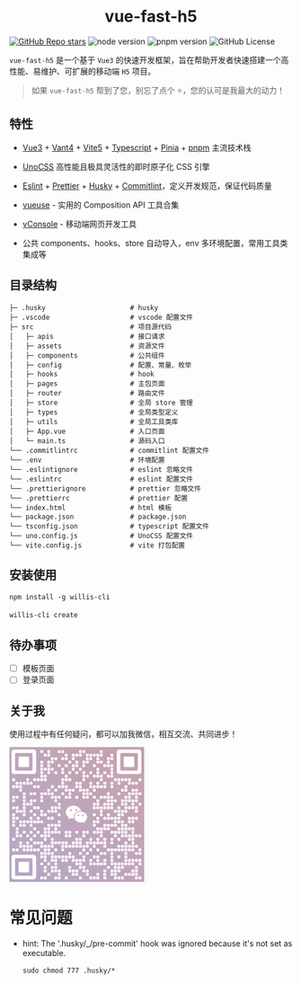 
<h1 align="center">vue-fast-h5</h1>

[![GitHub Repo stars](https://img.shields.io/github/stars/willis325/vue-fast-h5?style=flat&logo=github)](https://github.com/willis325/vue-fast-h5)
![node version](https://img.shields.io/badge/node-%3E%3D18-green)
![pnpm version](https://img.shields.io/badge/pnpm-%3E%3D8-green)
![GitHub License](https://img.shields.io/github/license/willis325/vue-fast-h5)

`vue-fast-h5` 是一个基于 `Vue3` 的快速开发框架，旨在帮助开发者快速搭建一个高性能、易维护、可扩展的移动端 `H5` 项目。

> 如果 `vue-fast-h5` 帮到了您，别忘了点个 ⭐️，您的认可是我最大的动力！

## 特性

- [Vue3](https://cn.vuejs.org) + [Vant4](https://vant-ui.github.io/vant/#/zh-CN) + [Vite5](https://vite.dev) + [Typescript](https://www.typescriptlang.org/docs/) + [Pinia](https://pinia.vuejs.org) + [pnpm](https://pnpm.io) 主流技术栈

- [UnoCSS](https://unocss.dev) 高性能且极具灵活性的即时原子化 CSS 引擎

- [Eslint](https://zh-hans.eslint.org/docs/latest/) + [Prettier](https://prettier.io/docs/en/) + [Husky](https://typicode.github.io/husky/) + [Commitlint](https://commitlint.js.org/)，定义开发规范，保证代码质量

- [vueuse](https://github.com/antfu/vueuse) - 实用的 Composition API 工具合集

- [vConsole](https://github.com/vadxq/vite-plugin-vconsole) - 移动端网页开发工具

- 公共 components、hooks、store 自动导入，env 多环境配置，常用工具类集成等

## 目录结构

```shell
├─ .husky                     # husky
├─ .vscode                    # vscode 配置文件
├─ src                        # 项目源代码
│   ├─ apis                   # 接口请求
│   ├─ assets                 # 资源文件
│   ├─ components             # 公共组件
│   ├─ config                 # 配置、常量、枚举
│   ├─ hooks                  # hook
│   ├─ pages                  # 主包页面
│   ├─ router                 # 路由文件
│   ├─ store                  # 全局 store 管理
│   ├─ types                  # 全局类型定义
│   ├─ utils                  # 全局工具类库
│   ├─ App.vue                # 入口页面
│   └─ main.ts                # 源码入口
└── .commitlintrc             # commitlint 配置文件
└── .env                      # 环境配置
└── .eslintignore             # eslint 忽略文件
└── .eslintrc                 # eslint 配置文件
└── .prettierignore           # prettier 忽略文件
└── .prettierrc               # prettier 配置
└── index.html                # html 模板
└── package.json              # package.json
└── tsconfig.json             # typescript 配置文件
└── uno.config.js             # UnoCSS 配置文件
└── vite.config.js            # vite 打包配置
```

## 安装使用

```shell
npm install -g willis-cli

willis-cli create 
```

## 待办事项
- [ ] 模板页面
- [ ] 登录页面

## 关于我
使用过程中有任何疑问，都可以加我微信，相互交流、共同进步！

<img alt="special sponsor appwrite" src="./public/wechat.png" height="240" style="display:inline-block; height:240px;">

# 常见问题

- hint: The '.husky/_/pre-commit' hook was ignored because it's not set as executable.

   ```shell
   sudo chmod 777 .husky/*
   ```